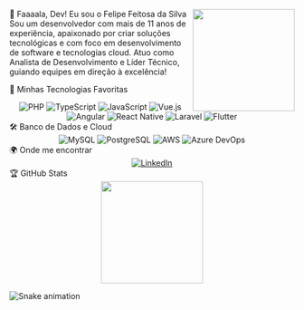 👋 Faaaala, Dev! Eu sou o Felipe Feitosa da Silva
<img align="right" height="180em" src="https://github-readme-stats.vercel.app/api/top-langs/?username=FeSilva&layout=compact&langs_count=16&theme=great-gatsby"/>
Sou um desenvolvedor com mais de 11 anos de experiência, apaixonado por criar soluções tecnológicas e com foco em desenvolvimento de software e tecnologias cloud. Atuo como Analista de Desenvolvimento e Líder Técnico, guiando equipes em direção à excelência!

🔧 Minhas Tecnologias Favoritas
<div style="display: inline_block" align="center"> <img src="https://img.shields.io/badge/PHP-777BB4?style=for-the-badge&logo=php&logoColor=white" alt="PHP"/> <img src="https://img.shields.io/badge/TypeScript-007ACC?style=for-the-badge&logo=typescript&logoColor=white" alt="TypeScript"/> <img src="https://img.shields.io/badge/JavaScript-323330?style=for-the-badge&logo=javascript&logoColor=F7DF1E" alt="JavaScript"/> <img src="https://img.shields.io/badge/Vue.js-35495E?style=for-the-badge&logo=vue.js&logoColor=4FC08D" alt="Vue.js"/> <img src="https://img.shields.io/badge/Angular-DD0031?style=for-the-badge&logo=angular&logoColor=white" alt="Angular"/> <img src="https://img.shields.io/badge/React_Native-20232A?style=for-the-badge&logo=react&logoColor=61DAFB" alt="React Native"/> <img src="https://img.shields.io/badge/Laravel-FF2D20?style=for-the-badge&logo=laravel&logoColor=white" alt="Laravel"/> <img src="https://img.shields.io/badge/Flutter-02569B?style=for-the-badge&logo=flutter&logoColor=white" alt="Flutter"/> </div>
🛠️ Banco de Dados e Cloud
<div style="display: inline_block" align="center"> <img src="https://img.shields.io/badge/MySQL-00000F?style=for-the-badge&logo=mysql&logoColor=white" alt="MySQL"/> <img src="https://img.shields.io/badge/PostgreSQL-316192?style=for-the-badge&logo=postgresql&logoColor=white" alt="PostgreSQL"/> <img src="https://img.shields.io/badge/Amazon_AWS-FF9900?style=for-the-badge&logo=amazonaws&logoColor=white" alt="AWS"/> <img src="https://img.shields.io/badge/Azure_DevOps-0078D7?style=for-the-badge&logo=azure-devops&logoColor=white" alt="Azure DevOps"/> </div>
🌍 Onde me encontrar
<div style="display: inline_block" align="center"> <a href="https://www.linkedin.com/in/felipe-feitosa-da-silva-750596105/"> <img src="https://img.shields.io/badge/LinkedIn-0077B5?style=for-the-badge&logo=linkedin&logoColor=white" alt="LinkedIn"/> </a> </div>
🏆 GitHub Stats
<div style="display: inline_block" align="center"> <img height="180em" src="https://github-readme-stats.vercel.app/api?username=FeSilva&show_icons=true&theme=great-gatsby&include_all_commits=true&count_private=true"/> </div>
  
![Snake animation](https://github.com/LuigiGF/LuigiGF/blob/output/github-contribution-grid-snake.svg)

